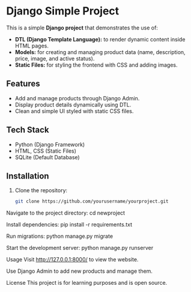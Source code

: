 # Django Simple Project

This is a simple **Django project** that demonstrates the use of:

- **DTL (Django Template Language):** to render dynamic content inside HTML pages.  
- **Models:** for creating and managing product data (name, description, price, image, and active status).  
- **Static Files:** for styling the frontend with CSS and adding images.  

## Features
- Add and manage products through Django Admin.  
- Display product details dynamically using DTL.  
- Clean and simple UI styled with static CSS files.  

## Tech Stack
- Python (Django Framework)  
- HTML, CSS (Static Files)  
- SQLite (Default Database)  

## Installation
1. Clone the repository:
   ```bash
   git clone https://github.com/yourusername/yourproject.git
   
Navigate to the project directory:
cd newproject

Install dependencies:
pip install -r requirements.txt

Run migrations:
python manage.py migrate

Start the development server:
python manage.py runserver

Usage
Visit http://127.0.0.1:8000/ to view the website.

Use Django Admin to add new products and manage them.

License
This project is for learning purposes and is open source.
